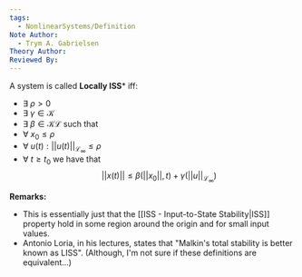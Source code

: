 ```yaml
---
tags:
  - NonlinearSystems/Definition
Note Author:
  - Trym A. Gabrielsen
Theory Author: 
Reviewed By:
---
```

 
A system is called **Locally ISS*** iff:
- $\exists~\rho>0$
- $\exists~\gamma\in\mathcal{K}$
- $\exists~\beta\in\mathcal{KL}$
such that
- $\forall~x_0 \leq \rho$
- $\forall~u(t):||u(t)||_{\mathcal{L}_\infty} \leq \rho$
- $\forall~t \geq t_0$
we have that
$$ ||x(t)|| \leq \beta(||x_0||,t) + \gamma(||u||_{\mathcal{L}_\infty})$$


**Remarks:** 
- This is essentially just that the [[ISS - Input-to-State Stability|ISS]] property hold in some region around the origin and for small input values.
- Antonio Loria, in his lectures, states that "Malkin's total stability is better known as LISS". (Although, I'm not sure if these definitions are equivalent...)